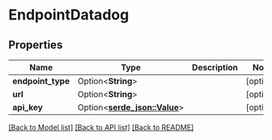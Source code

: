 # EndpointDatadog

## Properties

Name | Type | Description | Notes
------------ | ------------- | ------------- | -------------
**endpoint_type** | Option<**String**> |  | [optional]
**url** | Option<**String**> |  | [optional]
**api_key** | Option<[**serde_json::Value**](.md)> |  | [optional]

[[Back to Model list]](../README.md#documentation-for-models) [[Back to API list]](../README.md#documentation-for-api-endpoints) [[Back to README]](../README.md)


